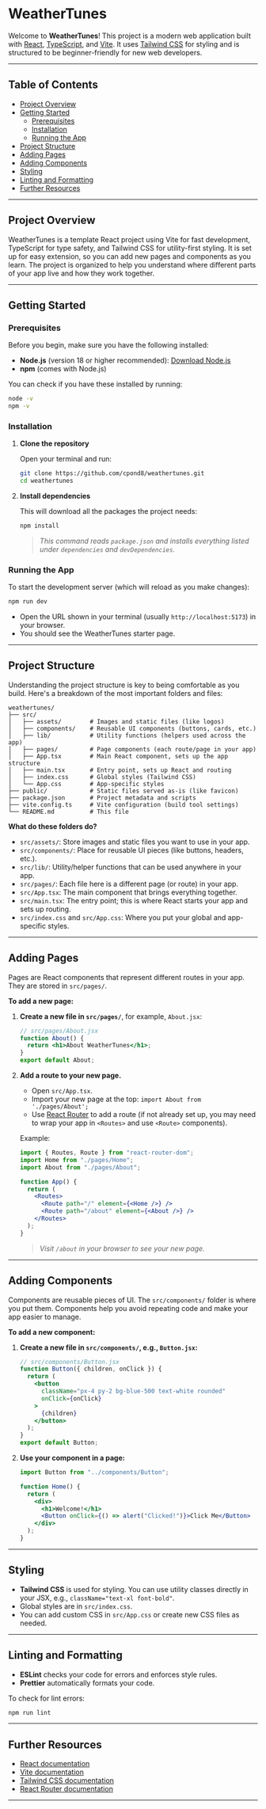 # WeatherTunes

Welcome to **WeatherTunes**! This project is a modern web application built with [React](https://react.dev/), [TypeScript](https://www.typescriptlang.org/), and [Vite](https://vitejs.dev/). It uses [Tailwind CSS](https://tailwindcss.com/) for styling and is structured to be beginner-friendly for new web developers.

---

## Table of Contents

- [Project Overview](#project-overview)
- [Getting Started](#getting-started)
  - [Prerequisites](#prerequisites)
  - [Installation](#installation)
  - [Running the App](#running-the-app)
- [Project Structure](#project-structure)
- [Adding Pages](#adding-pages)
- [Adding Components](#adding-components)
- [Styling](#styling)
- [Linting and Formatting](#linting-and-formatting)
- [Further Resources](#further-resources)

---

## Project Overview

WeatherTunes is a template React project using Vite for fast development, TypeScript for type safety, and Tailwind CSS for utility-first styling. It is set up for easy extension, so you can add new pages and components as you learn. The project is organized to help you understand where different parts of your app live and how they work together.

---

## Getting Started

### Prerequisites

Before you begin, make sure you have the following installed:

- **Node.js** (version 18 or higher recommended): [Download Node.js](https://nodejs.org/)
- **npm** (comes with Node.js)

You can check if you have these installed by running:

```bash
node -v
npm -v
```

### Installation

1. **Clone the repository**

   Open your terminal and run:

   ```bash
   git clone https://github.com/cpond8/weathertunes.git
   cd weathertunes
   ```

2. **Install dependencies**

   This will download all the packages the project needs:

   ```bash
   npm install
   ```

   > _This command reads `package.json` and installs everything listed under `dependencies` and `devDependencies`._

### Running the App

To start the development server (which will reload as you make changes):

```bash
npm run dev
```

- Open the URL shown in your terminal (usually `http://localhost:5173`) in your browser.
- You should see the WeatherTunes starter page.

---

## Project Structure

Understanding the project structure is key to being comfortable as you build. Here's a breakdown of the most important folders and files:

```
weathertunes/
├── src/
│   ├── assets/        # Images and static files (like logos)
│   ├── components/    # Reusable UI components (buttons, cards, etc.)
│   ├── lib/           # Utility functions (helpers used across the app)
│   ├── pages/         # Page components (each route/page in your app)
│   ├── App.tsx        # Main React component, sets up the app structure
│   ├── main.tsx       # Entry point, sets up React and routing
│   ├── index.css      # Global styles (Tailwind CSS)
│   └── App.css        # App-specific styles
├── public/            # Static files served as-is (like favicon)
├── package.json       # Project metadata and scripts
├── vite.config.ts     # Vite configuration (build tool settings)
└── README.md          # This file
```

**What do these folders do?**

- `src/assets/`: Store images and static files you want to use in your app.
- `src/components/`: Place for reusable UI pieces (like buttons, headers, etc.).
- `src/lib/`: Utility/helper functions that can be used anywhere in your app.
- `src/pages/`: Each file here is a different page (or route) in your app.
- `src/App.tsx`: The main component that brings everything together.
- `src/main.tsx`: The entry point; this is where React starts your app and sets up routing.
- `src/index.css` and `src/App.css`: Where you put your global and app-specific styles.

---

## Adding Pages

Pages are React components that represent different routes in your app. They are stored in `src/pages/`.

**To add a new page:**

1. **Create a new file in `src/pages/`**, for example, `About.jsx`:

   ```jsx
   // src/pages/About.jsx
   function About() {
     return <h1>About WeatherTunes</h1>;
   }
   export default About;
   ```

2. **Add a route to your new page.**

   - Open `src/App.tsx`.
   - Import your new page at the top: `import About from './pages/About';`
   - Use [React Router](https://reactrouter.com/) to add a route (if not already set up, you may need to wrap your app in `<Routes>` and use `<Route>` components).

   Example:

   ```jsx
   import { Routes, Route } from "react-router-dom";
   import Home from "./pages/Home";
   import About from "./pages/About";

   function App() {
     return (
       <Routes>
         <Route path="/" element={<Home />} />
         <Route path="/about" element={<About />} />
       </Routes>
     );
   }
   ```

   > _Visit `/about` in your browser to see your new page._

---

## Adding Components

Components are reusable pieces of UI. The `src/components/` folder is where you put them. Components help you avoid repeating code and make your app easier to manage.

**To add a new component:**

1. **Create a new file in `src/components/`, e.g., `Button.jsx`:**

   ```jsx
   // src/components/Button.jsx
   function Button({ children, onClick }) {
     return (
       <button
         className="px-4 py-2 bg-blue-500 text-white rounded"
         onClick={onClick}
       >
         {children}
       </button>
     );
   }
   export default Button;
   ```

2. **Use your component in a page:**

   ```jsx
   import Button from "../components/Button";

   function Home() {
     return (
       <div>
         <h1>Welcome!</h1>
         <Button onClick={() => alert("Clicked!")}>Click Me</Button>
       </div>
     );
   }
   ```

---

## Styling

- **Tailwind CSS** is used for styling. You can use utility classes directly in your JSX, e.g., `className="text-xl font-bold"`.
- Global styles are in `src/index.css`.
- You can add custom CSS in `src/App.css` or create new CSS files as needed.

---

## Linting and Formatting

- **ESLint** checks your code for errors and enforces style rules.
- **Prettier** automatically formats your code.

To check for lint errors:

```bash
npm run lint
```

---

## Further Resources

- [React documentation](https://react.dev/)
- [Vite documentation](https://vitejs.dev/guide/)
- [Tailwind CSS documentation](https://tailwindcss.com/docs/installation)
- [React Router documentation](https://reactrouter.com/)

---
